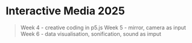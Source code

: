 # Interactive Media 2025

> Week 4 - creative coding in p5.js
> Week 5 - mirror, camera as input 
> Week 6 - data visualisation, sonification, sound as imput

